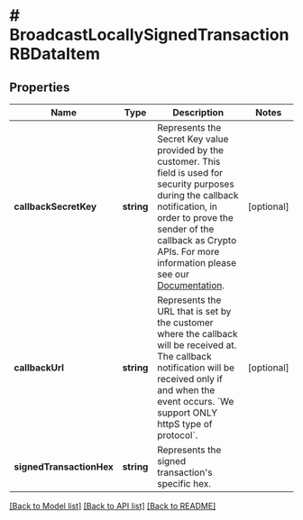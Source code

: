 # # BroadcastLocallySignedTransactionRBDataItem

## Properties

Name | Type | Description | Notes
------------ | ------------- | ------------- | -------------
**callbackSecretKey** | **string** | Represents the Secret Key value provided by the customer. This field is used for security purposes during the callback notification, in order to prove the sender of the callback as Crypto APIs. For more information please see our [Documentation](https://developers.cryptoapis.io/v-1.2023-04-25-105/RESTapis/general-information/callbacks#callback-security). | [optional]
**callbackUrl** | **string** | Represents the URL that is set by the customer where the callback will be received at. The callback notification will be received only if and when the event occurs. &#x60;We support ONLY httpS type of protocol&#x60;. | [optional]
**signedTransactionHex** | **string** | Represents the signed transaction&#39;s specific hex. |

[[Back to Model list]](../../README.md#models) [[Back to API list]](../../README.md#endpoints) [[Back to README]](../../README.md)
